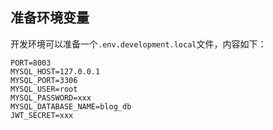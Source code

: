 ## 准备环境变量

开发环境可以准备一个`.env.development.local`文件，内容如下：

```
PORT=8003
MYSQL_HOST=127.0.0.1
MYSQL_PORT=3306
MYSQL_USER=root
MYSQL_PASSWORD=xxx
MYSQL_DATABASE_NAME=blog_db
JWT_SECRET=xxx
```
